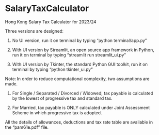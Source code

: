 # SalaryTaxCalculator

Hong Kong Salary Tax Calculator for 2023/24

Three versions are designed:

1. No UI version, run it on terminal by typing “python terminal/app.py”

2. With UI version by Streamlit, an open source app framework in Python, run it on terminal by typing “streamlit run streamlit_ui.py”

3. With UI version by Tkinter, the standard Python GUI toolkit, run it on terminal by typing “python tkinter_ui.py”

Note: In order to reduce computational complexity, two assumptions are made.

1. For Single / Separated / Divorced / Widowed, tax payable is calculated by the lowest of progressive tax and standard tax.

2. For Married, tax payable is ONLY calculated under Joint Assessment Scheme in which progressive tax is adopted.

All the details of allowances, deductions and tax rate table are available in the “pam61e.pdf” file.

